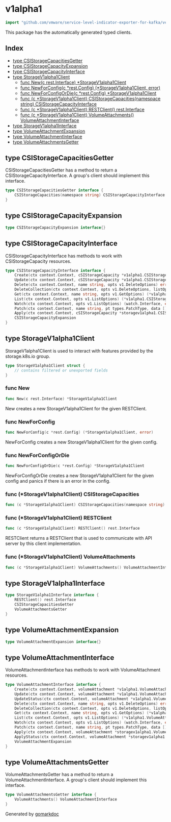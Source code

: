 <!-- Code generated by gomarkdoc. DO NOT EDIT -->

# v1alpha1

```go
import "github.com/vmware/service-level-indicator-exporter-for-kafka/vendor/k8s.io/client-go/kubernetes/typed/storage/v1alpha1"
```

This package has the automatically generated typed clients.

## Index

- [type CSIStorageCapacitiesGetter](<#type-csistoragecapacitiesgetter>)
- [type CSIStorageCapacityExpansion](<#type-csistoragecapacityexpansion>)
- [type CSIStorageCapacityInterface](<#type-csistoragecapacityinterface>)
- [type StorageV1alpha1Client](<#type-storagev1alpha1client>)
  - [func New(c rest.Interface) *StorageV1alpha1Client](<#func-new>)
  - [func NewForConfig(c *rest.Config) (*StorageV1alpha1Client, error)](<#func-newforconfig>)
  - [func NewForConfigOrDie(c *rest.Config) *StorageV1alpha1Client](<#func-newforconfigordie>)
  - [func (c *StorageV1alpha1Client) CSIStorageCapacities(namespace string) CSIStorageCapacityInterface](<#func-storagev1alpha1client-csistoragecapacities>)
  - [func (c *StorageV1alpha1Client) RESTClient() rest.Interface](<#func-storagev1alpha1client-restclient>)
  - [func (c *StorageV1alpha1Client) VolumeAttachments() VolumeAttachmentInterface](<#func-storagev1alpha1client-volumeattachments>)
- [type StorageV1alpha1Interface](<#type-storagev1alpha1interface>)
- [type VolumeAttachmentExpansion](<#type-volumeattachmentexpansion>)
- [type VolumeAttachmentInterface](<#type-volumeattachmentinterface>)
- [type VolumeAttachmentsGetter](<#type-volumeattachmentsgetter>)


## type CSIStorageCapacitiesGetter

CSIStorageCapacitiesGetter has a method to return a CSIStorageCapacityInterface. A group's client should implement this interface.

```go
type CSIStorageCapacitiesGetter interface {
    CSIStorageCapacities(namespace string) CSIStorageCapacityInterface
}
```

## type CSIStorageCapacityExpansion

```go
type CSIStorageCapacityExpansion interface{}
```

## type CSIStorageCapacityInterface

CSIStorageCapacityInterface has methods to work with CSIStorageCapacity resources.

```go
type CSIStorageCapacityInterface interface {
    Create(ctx context.Context, cSIStorageCapacity *v1alpha1.CSIStorageCapacity, opts v1.CreateOptions) (*v1alpha1.CSIStorageCapacity, error)
    Update(ctx context.Context, cSIStorageCapacity *v1alpha1.CSIStorageCapacity, opts v1.UpdateOptions) (*v1alpha1.CSIStorageCapacity, error)
    Delete(ctx context.Context, name string, opts v1.DeleteOptions) error
    DeleteCollection(ctx context.Context, opts v1.DeleteOptions, listOpts v1.ListOptions) error
    Get(ctx context.Context, name string, opts v1.GetOptions) (*v1alpha1.CSIStorageCapacity, error)
    List(ctx context.Context, opts v1.ListOptions) (*v1alpha1.CSIStorageCapacityList, error)
    Watch(ctx context.Context, opts v1.ListOptions) (watch.Interface, error)
    Patch(ctx context.Context, name string, pt types.PatchType, data []byte, opts v1.PatchOptions, subresources ...string) (result *v1alpha1.CSIStorageCapacity, err error)
    Apply(ctx context.Context, cSIStorageCapacity *storagev1alpha1.CSIStorageCapacityApplyConfiguration, opts v1.ApplyOptions) (result *v1alpha1.CSIStorageCapacity, err error)
    CSIStorageCapacityExpansion
}
```

## type StorageV1alpha1Client

StorageV1alpha1Client is used to interact with features provided by the storage.k8s.io group.

```go
type StorageV1alpha1Client struct {
    // contains filtered or unexported fields
}
```

### func New

```go
func New(c rest.Interface) *StorageV1alpha1Client
```

New creates a new StorageV1alpha1Client for the given RESTClient.

### func NewForConfig

```go
func NewForConfig(c *rest.Config) (*StorageV1alpha1Client, error)
```

NewForConfig creates a new StorageV1alpha1Client for the given config.

### func NewForConfigOrDie

```go
func NewForConfigOrDie(c *rest.Config) *StorageV1alpha1Client
```

NewForConfigOrDie creates a new StorageV1alpha1Client for the given config and panics if there is an error in the config.

### func \(\*StorageV1alpha1Client\) CSIStorageCapacities

```go
func (c *StorageV1alpha1Client) CSIStorageCapacities(namespace string) CSIStorageCapacityInterface
```

### func \(\*StorageV1alpha1Client\) RESTClient

```go
func (c *StorageV1alpha1Client) RESTClient() rest.Interface
```

RESTClient returns a RESTClient that is used to communicate with API server by this client implementation.

### func \(\*StorageV1alpha1Client\) VolumeAttachments

```go
func (c *StorageV1alpha1Client) VolumeAttachments() VolumeAttachmentInterface
```

## type StorageV1alpha1Interface

```go
type StorageV1alpha1Interface interface {
    RESTClient() rest.Interface
    CSIStorageCapacitiesGetter
    VolumeAttachmentsGetter
}
```

## type VolumeAttachmentExpansion

```go
type VolumeAttachmentExpansion interface{}
```

## type VolumeAttachmentInterface

VolumeAttachmentInterface has methods to work with VolumeAttachment resources.

```go
type VolumeAttachmentInterface interface {
    Create(ctx context.Context, volumeAttachment *v1alpha1.VolumeAttachment, opts v1.CreateOptions) (*v1alpha1.VolumeAttachment, error)
    Update(ctx context.Context, volumeAttachment *v1alpha1.VolumeAttachment, opts v1.UpdateOptions) (*v1alpha1.VolumeAttachment, error)
    UpdateStatus(ctx context.Context, volumeAttachment *v1alpha1.VolumeAttachment, opts v1.UpdateOptions) (*v1alpha1.VolumeAttachment, error)
    Delete(ctx context.Context, name string, opts v1.DeleteOptions) error
    DeleteCollection(ctx context.Context, opts v1.DeleteOptions, listOpts v1.ListOptions) error
    Get(ctx context.Context, name string, opts v1.GetOptions) (*v1alpha1.VolumeAttachment, error)
    List(ctx context.Context, opts v1.ListOptions) (*v1alpha1.VolumeAttachmentList, error)
    Watch(ctx context.Context, opts v1.ListOptions) (watch.Interface, error)
    Patch(ctx context.Context, name string, pt types.PatchType, data []byte, opts v1.PatchOptions, subresources ...string) (result *v1alpha1.VolumeAttachment, err error)
    Apply(ctx context.Context, volumeAttachment *storagev1alpha1.VolumeAttachmentApplyConfiguration, opts v1.ApplyOptions) (result *v1alpha1.VolumeAttachment, err error)
    ApplyStatus(ctx context.Context, volumeAttachment *storagev1alpha1.VolumeAttachmentApplyConfiguration, opts v1.ApplyOptions) (result *v1alpha1.VolumeAttachment, err error)
    VolumeAttachmentExpansion
}
```

## type VolumeAttachmentsGetter

VolumeAttachmentsGetter has a method to return a VolumeAttachmentInterface. A group's client should implement this interface.

```go
type VolumeAttachmentsGetter interface {
    VolumeAttachments() VolumeAttachmentInterface
}
```



Generated by [gomarkdoc](<https://github.com/princjef/gomarkdoc>)
